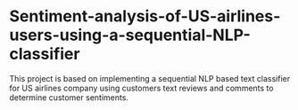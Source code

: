 # Sentiment-analysis-of-US-airlines-users-using-a-sequential-NLP-classifier
This project is based on implementing a sequential NLP based text classifier for  US airlines company using customers text reviews and comments to determine customer sentiments.
